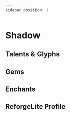 ```yaml
---
sidebar_position: 1
---
```


# Shadow

## Talents & Glyphs

## Gems

## Enchants

## ReforgeLite Profile
